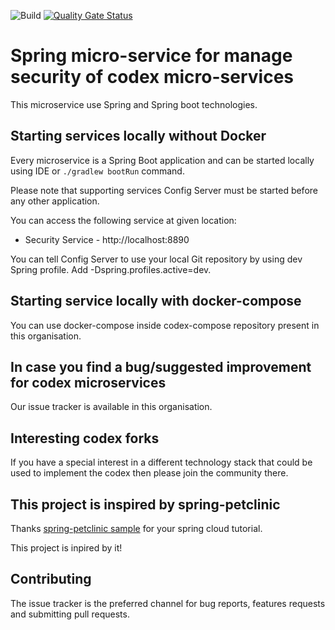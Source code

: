![Build](https://github.com/cloud-challenge/codex-security/workflows/Build/badge.svg?branch=master)
[![Quality Gate Status](https://sonarcloud.io/api/project_badges/measure?project=cloud-challenge_codex-security&metric=alert_status)](https://sonarcloud.io/dashboard?id=cloud-challenge_codex-security)

# Spring micro-service for manage security of codex micro-services

This microservice use Spring and Spring boot technologies.

## Starting services locally without Docker

Every microservice is a Spring Boot application and can be started locally using IDE or `./gradlew bootRun` command.

Please note that supporting services Config Server must be started before any other application.

You can access the following service at given location:

* Security Service - http://localhost:8890

You can tell Config Server to use your local Git repository by using dev Spring profile. Add -Dspring.profiles.active=dev.

## Starting service locally with docker-compose

You can use docker-compose inside codex-compose repository present in this organisation.

## In case you find a bug/suggested improvement for codex microservices
Our issue tracker is available in this organisation.

## Interesting codex forks

If you have a special interest in a different technology stack that could be used to implement the codex then please join the community there.

## This project is inspired by spring-petclinic

Thanks [spring-petclinic sample](https://github.com/spring-petclinic) for your spring cloud tutorial.

This project is inpired by it!

## Contributing
The issue tracker is the preferred channel for bug reports, features requests and submitting pull requests.

